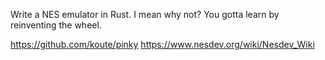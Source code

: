 Write a NES emulator in Rust. I mean why not? You gotta learn by reinventing the
wheel.

https://github.com/koute/pinky
https://www.nesdev.org/wiki/Nesdev_Wiki
